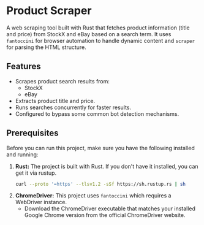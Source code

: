 # Product Scraper

A web scraping tool built with Rust that fetches product information (title and price) from StockX and eBay based on a search term. It uses `fantoccini` for browser automation to handle dynamic content and `scraper` for parsing the HTML structure.

## Features

*   Scrapes product search results from:
    *   StockX
    *   eBay
*   Extracts product title and price.
*   Runs searches concurrently for faster results.
*   Configured to bypass some common bot detection mechanisms.

## Prerequisites

Before you can run this project, make sure you have the following installed and running:

1.  **Rust:** The project is built with Rust. If you don't have it installed, you can get it via rustup.
    ```bash
    curl --proto '=https' --tlsv1.2 -sSf https://sh.rustup.rs | sh
    ```
2.  **ChromeDriver:** This project uses `fantoccini` which requires a WebDriver instance.
    *   Download the ChromeDriver executable that matches your installed Google Chrome version from the official ChromeDriver website.

